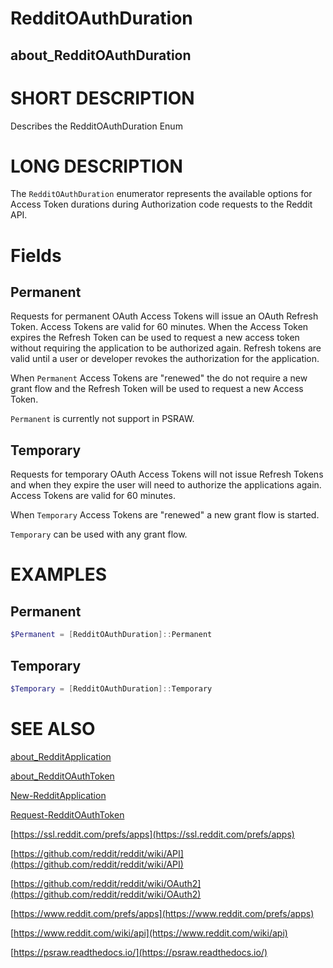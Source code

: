 # RedditOAuthDuration
## about_RedditOAuthDuration

# SHORT DESCRIPTION
Describes the RedditOAuthDuration Enum

# LONG DESCRIPTION
The `RedditOAuthDuration` enumerator represents the available options for Access Token durations during Authorization code requests to the Reddit API.


# Fields
## Permanent
Requests for permanent OAuth Access Tokens will issue an OAuth Refresh Token. Access Tokens are valid for 60 minutes. When the Access Token expires the Refresh Token can be used to request a new access token without requiring the application to be authorized again. Refresh tokens are valid until a user or developer revokes the authorization for the application.

When `Permanent` Access Tokens are "renewed" the do not require a new grant flow and the Refresh Token will be used to request a new Access Token.

`Permanent` is currently not support in PSRAW.

## Temporary
Requests for temporary OAuth Access Tokens will not issue Refresh Tokens and when they expire the user will need to authorize the applications again. Access Tokens are valid for 60 minutes.

When `Temporary` Access Tokens are "renewed" a new grant flow is started.

`Temporary` can be used with any grant flow.

# EXAMPLES
## Permanent
```powershell
$Permanent = [RedditOAuthDuration]::Permanent
```

## Temporary
```powershell
$Temporary = [RedditOAuthDuration]::Temporary
```

# SEE ALSO

[about_RedditApplication](https://psraw.readthedocs.io/en/latest/Module/about_RedditApplication)

[about_RedditOAuthToken](https://psraw.readthedocs.io/en/latest/Module/about_RedditOAuthToken)

[New-RedditApplication](https://psraw.readthedocs.io/en/latest/Module/New-RedditApplication)

[Request-RedditOAuthToken](https://psraw.readthedocs.io/en/latest/Module/New-RedditApplication)

[https://ssl.reddit.com/prefs/apps](https://ssl.reddit.com/prefs/apps)

[https://github.com/reddit/reddit/wiki/API](https://github.com/reddit/reddit/wiki/API)

[https://github.com/reddit/reddit/wiki/OAuth2](https://github.com/reddit/reddit/wiki/OAuth2)

[https://www.reddit.com/prefs/apps](https://www.reddit.com/prefs/apps)

[https://www.reddit.com/wiki/api](https://www.reddit.com/wiki/api)

[https://psraw.readthedocs.io/](https://psraw.readthedocs.io/)
